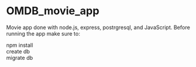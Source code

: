 # OMDB_movie_app
Movie app done with node.js, express, postrgresql, and JavaScript. Before running the app make sure to:

npm install<br>
create db<br>
migrate db<br>
